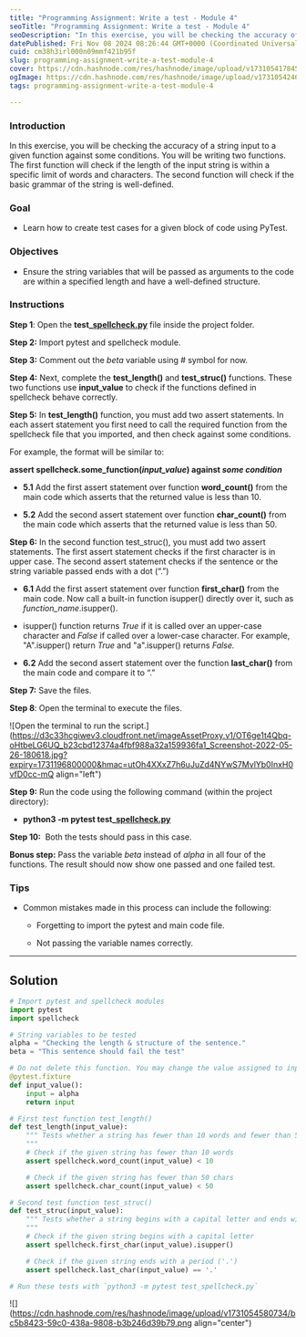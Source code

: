 ```yaml
---
title: "Programming Assignment: Write a test - Module 4"
seoTitle: "Programming Assignment: Write a test - Module 4"
seoDescription: "In this exercise, you will be checking the accuracy of a string input to a given function against some conditions. You will be writing two functions. The fi"
datePublished: Fri Nov 08 2024 08:26:44 GMT+0000 (Coordinated Universal Time)
cuid: cm38h3irl000n09mmf421b95f
slug: programming-assignment-write-a-test-module-4
cover: https://cdn.hashnode.com/res/hashnode/image/upload/v1731054178453/97f34fee-b763-443d-9b10-5a2e2087812e.png
ogImage: https://cdn.hashnode.com/res/hashnode/image/upload/v1731054246794/38ef6f2b-8eab-4570-9886-eb2561dbac71.png
tags: programming-assignment-write-a-test-module-4

---
```


### Introduction

In this exercise, you will be checking the accuracy of a string input to a given function against some conditions. You will be writing two functions. The first function will check if the length of the input string is within a specific limit of words and characters. The second function will check if the basic grammar of the string is well-defined.

### Goal

* Learn how to create test cases for a given block of code using PyTest.
    

### Objectives

* Ensure the string variables that will be passed as arguments to the code are within a specified length and have a well-defined structure.
    

### Instructions

**Step 1**: Open the **test\_**[**spellcheck.py**](http://spellcheck.py) file inside the project folder.

**Step 2:** Import pytest and spellcheck module.

**Step 3:** Comment out the *beta* variable using # symbol for now.

**Step 4:** Next, complete the **test\_length()** and **test\_struc()** functions. These two functions use **input\_value** to check if the functions defined in spellcheck behave correctly.

**Step 5:** In **test\_length()** function, you must add two assert statements. In each assert statement you first need to call the required function from the spellcheck file that you imported, and then check against some conditions.

For example, the format will be similar to:

**assert spellcheck.some\_function(*input\_value*) against *some condition***

* **5.1** Add the first assert statement over function **word\_count()** from the main code which asserts that the returned value is less than 10.
    
* **5.2** Add the second assert statement over function **char\_count()** from the main code which asserts that the returned value is less than 50.
    

**Step 6:** In the second function test\_struc(), you must add two assert statements. The first assert statement checks if the first character is in upper case. The second assert statement checks if the sentence or the string variable passed ends with a dot (“.”)

* **6.1** Add the first assert statement over function **first\_char()** from the main code. Now call a built-in function isupper() directly over it, such as *function\_name*.isupper().
    
* isupper() function returns *True* if it is called over an upper-case character and *False* if called over a lower-case character. For example, "A".isupper() return *True* and "a".isupper() returns *False.*
    
* **6.2** Add the second assert statement over the function **last\_char()** from the main code and compare it to “.”
    

**Step 7:** Save the files.

**Step 8**: Open the terminal to execute the files.

![Open the terminal to run the script.](https://d3c33hcgiwev3.cloudfront.net/imageAssetProxy.v1/OT6ge1t4Qbq-oHtbeLG6UQ_b23cbd12374a4fbf988a32a159936fa1_Screenshot-2022-05-26-180618.jpg?expiry=1731196800000&hmac=utOh4XXxZ7h6uJuZd4NYwS7MvlYb0InxH0vfD0cc-mQ align="left")

**Step 9:** Run the code using the following command (within the project directory):

* **python3 -m pytest test\_**[**spellcheck.py**](http://spellcheck.py)
    

**Step 10:**  Both the tests should pass in this case.

**Bonus step:** Pass the variable *beta* instead of *alpha* in all four of the functions. The result should now show one passed and one failed test.

### Tips

* Common mistakes made in this process can include the following:
    
    * Forgetting to import the pytest and main code file.
        
    * Not passing the variable names correctly.
        

---

## **Solution**

```python
# Import pytest and spellcheck modules
import pytest
import spellcheck

# String variables to be tested
alpha = "Checking the length & structure of the sentence."
beta = "This sentence should fail the test"

# Do not delete this function. You may change the value assigned to input to test different inputs to your test functions.
@pytest.fixture
def input_value():
    input = alpha
    return input

# First test function test_length()
def test_length(input_value):
    """ Tests whether a string has fewer than 10 words and fewer than 50 chars.
    """
    # Check if the given string has fewer than 10 words
    assert spellcheck.word_count(input_value) < 10

    # Check if the given string has fewer than 50 chars
    assert spellcheck.char_count(input_value) < 50

# Second test function test_struc()
def test_struc(input_value):
    """ Tests whether a string begins with a capital letter and ends with a period.
    """
    # Check if the given string begins with a capital letter
    assert spellcheck.first_char(input_value).isupper()

    # Check if the given string ends with a period ('.')
    assert spellcheck.last_char(input_value) == '.'

# Run these tests with `python3 -m pytest test_spellcheck.py`
```

![](https://cdn.hashnode.com/res/hashnode/image/upload/v1731054580734/bc5b8423-59c0-438a-9808-b3b246d39b79.png align="center")